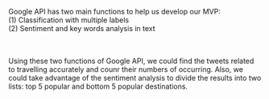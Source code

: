 
Google API has two main functions to help us develop our MVP:<br>
(1) Classification with multiple labels <br>
(2) Sentiment and key words analysis in text

<br>
<br>
Using these two functions of Google API, we could find the tweets related to travelling accurately and counr their numbers of occurring. Also, we could take advantage of the sentiment analysis to divide the results into two lists: top 5 popular and bottom 5 popular destinations.
<br>

